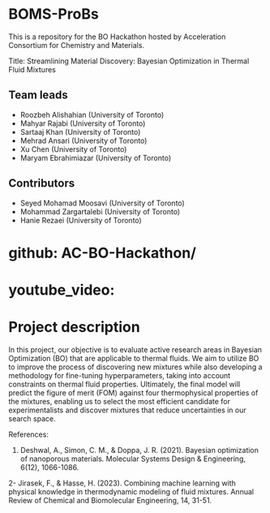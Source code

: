# BOMS-ProBs
This is a repository for the BO Hackathon hosted by Acceleration Consortium for Chemistry and Materials.

Title:  Streamlining Material Discovery: Bayesian Optimization in Thermal Fluid Mixtures
## Team leads
  - Roozbeh Alishahian (University of Toronto)
  - Mahyar Rajabi (University of Toronto)
  - Sartaaj Khan (University of Toronto)
  - Mehrad Ansari (University of Toronto)
  - Xu Chen  (University of Toronto)
  - Maryam Ebrahimiazar (University of Toronto)

## Contributors

  - Seyed Mohamad Moosavi (University of Toronto)
  - Mohammad Zargartalebi (University of Toronto)
  - Hanie Rezaei (University of Toronto)

# github: AC-BO-Hackathon/<BOMS-Probs>
# youtube_video: <your-video-id>

# Project description
In this project, our objective is to evaluate active research areas in Bayesian Optimization (BO) that are applicable to thermal fluids. We aim to utilize BO to improve the process of discovering new mixtures while also developing a methodology for fine-tuning hyperparameters, taking into account constraints on thermal fluid properties. Ultimately, the final model will predict the figure of merit (FOM) against four thermophysical properties of the mixtures, enabling us to select the most efficient candidate for experimentalists and discover mixtures that reduce uncertainties in our search space.

References:
1. Deshwal, A., Simon, C. M., & Doppa, J. R. (2021). Bayesian optimization of nanoporous materials. Molecular Systems Design & Engineering, 6(12), 1066-1086.

2- Jirasek, F., & Hasse, H. (2023). Combining machine learning with physical knowledge in thermodynamic modeling of fluid mixtures. Annual Review of Chemical and Biomolecular Engineering, 14, 31-51.
